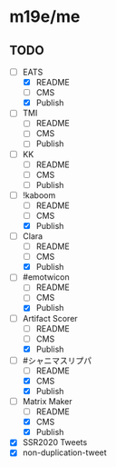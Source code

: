 # m19e/me

## TODO

- [ ] EATS
  - [x] README
  - [ ] CMS
  - [x] Publish
- [ ] TMI
  - [ ] README
  - [ ] CMS
  - [ ] Publish
- [ ] KK
  - [ ] README
  - [ ] CMS
  - [ ] Publish
- [ ] !kaboom
  - [ ] README
  - [ ] CMS
  - [x] Publish
- [ ] Clara
  - [ ] README
  - [ ] CMS
  - [x] Publish
- [ ] #emotwicon
  - [ ] README
  - [ ] CMS
  - [x] Publish
- [ ] Artifact Scorer
  - [ ] README
  - [ ] CMS
  - [x] Publish
- [ ] #シャニマスリプパ
  - [ ] README
  - [x] CMS
  - [x] Publish
- [ ] Matrix Maker
  - [ ] README
  - [x] CMS
  - [x] Publish
- [x] SSR2020 Tweets
- [x] non-duplication-tweet
